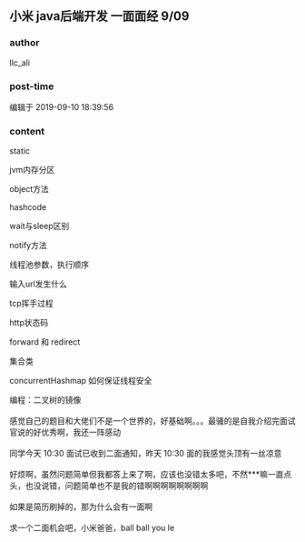 ## 小米 java后端开发 一面面经 9/09
### author 
llc_ali
### post-time 

编辑于  2019-09-10 18:39:56
### content 
<div class="post-topic-des nc-post-content">
 <p>
  static
 </p>
 <p>
  jvm内存分区
 </p>
 <p>
  object方法
 </p>
 <p>
  hashcode
 </p>
 <p>
  wait与sleep区别
 </p>
 <p>
  notify方法
 </p>
 <p>
  线程池参数，执行顺序
 </p>
 <p>
  输入url发生什么
 </p>
 <p>
  tcp挥手过程
 </p>
 <p>
  http状态码
 </p>
 <p>
  forward 和 redirect
 </p>
 <p>
  集合类
 </p>
 <p>
  concurrentHashmap 如何保证线程安全
 </p>
 <div>
  编程：二叉树的镜像
 </div>
 <div>
  <br/>
 </div>
 <div>
  感觉自己的题目和大佬们不是一个世界的，好基础啊。。。最骚的是自我介绍完面试官说的好优秀啊，我还一阵感动
 </div>
 <div>
  <br/>
 </div>
 <div>
  同学今天 10:30 面试已收到二面通知，昨天 10:30 面的我感觉头顶有一丝凉意
 </div>
 <div>
  <br/>
 </div>
 <div>
  好烦啊，虽然问题简单但我都答上来了啊，应该也没错太多吧，不然***嘛一直点头，也没说错，问题简单也不是我的错啊啊啊啊啊啊啊啊
 </div>
 <div>
  <br/>
 </div>
 <div>
  如果是简历刷掉的，那为什么会有一面啊
 </div>
 <div>
  <br/>
 </div>
 <div>
  求一个二面机会吧，小米爸爸，ball ball you le
 </div>
</div>
